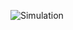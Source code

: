 ![Simulation](https://user-images.githubusercontent.com/98962050/157188315-fda87b4f-d1cf-40e0-8277-fab2538f5486.jpg)

